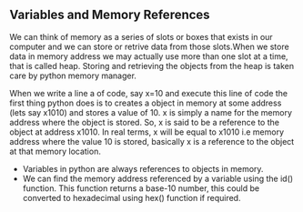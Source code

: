 ## Variables and Memory References

We can think of memory as a series of slots or boxes that exists in our computer and we can store or retrive data from those slots.When we store data in memory address we may actually use more than one slot at a time, that is called heap. Storing and retrieving the objects from the heap is taken care by python memory manager.

When we write a line a of code, say x=10 and execute this line of code the first thing python does is to creates a object in memory at some address (lets say x1010) and stores a value of 10. x is simply a name for the memory address where the object is stored. So, x is said to be a reference to the object at address x1010. In real terms, x will be equal to x1010 i.e memory address where the value 10 is stored, basically x is a reference to the object at that memory location. 

- Variables in python are always references to objects in memory. 
- We can find the memory address referenced by a variable using the id() function. This function returns a base-10 number, this could be converted to hexadecimal using hex() function if required.
